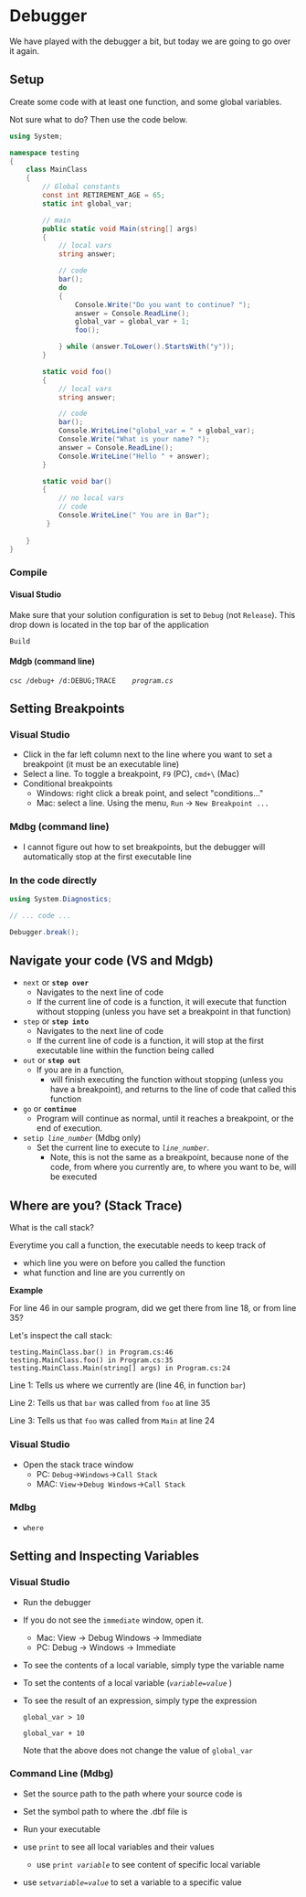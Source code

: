 # Debugger

We have played with the debugger a bit, but today we are going to go over it again.

## Setup

Create some code with at least one function, and some global variables.

Not sure what to do?  Then use the code below.

```csharp
using System;

namespace testing
{
    class MainClass
    {
        // Global constants
        const int RETIREMENT_AGE = 65;
        static int global_var;

        // main
        public static void Main(string[] args)
        {
            // local vars
            string answer;

            // code
            bar();
            do
            {
                Console.Write("Do you want to continue? ");
                answer = Console.ReadLine();
                global_var = global_var + 1;
                foo();

            } while (answer.ToLower().StartsWith("y"));
        }

        static void foo()
        {
            // local vars
            string answer;

            // code
            bar();
            Console.WriteLine("global_var = " + global_var);
            Console.Write("What is your name? ");
            answer = Console.ReadLine();
            Console.WriteLine("Hello " + answer);
        }

        static void bar()
        {
            // no local vars
            // code
            Console.WriteLine(" You are in Bar");
         }
 
    }
}

```

### Compile

#### Visual Studio

Make sure that your solution configuration is set to `Debug` (not `Release`). This drop down is located in the top bar of the application

`Build`

#### Mdgb (command line)

`csc /debug+ /d:DEBUG;TRACE `*`   program.cs`*

## Setting Breakpoints

### Visual Studio 

* Click in the far left column next to the line where you want to set a breakpoint (it must be an executable line)
* Select a line.  To toggle a breakpoint, `F9` (PC), `cmd+\` (Mac)
* Conditional breakpoints
  * Windows: right click a break point, and select "conditions..."
  * Mac: select a line. Using the menu, `Run` -> `New Breakpoint ...`

### Mdbg (command line)

* I cannot figure out how to set breakpoints, but the debugger will automatically stop at the first executable line

### In the code directly

```csharp
using System.Diagnostics;

// ... code ...

Debugger.break();
```



## Navigate your code (VS and Mdgb)

* `next` or **`step over`** 
  * Navigates to the next line of code
  * If the current line of code is a function, it will execute that function without stopping (unless you have set a breakpoint in that function)
* `step` or **`step into`**
  * Navigates to the next line of code
  * If the current line of code is a function, it will stop at the first executable line within the function being called
* `out` or **`step out`** 
  * If you are in a function, 
    * will finish executing the function without stopping (unless you have a breakpoint), and returns to the line of code that called this function
* `go` or **`continue`**
  * Program will continue as normal, until it reaches a breakpoint, or the end of execution.
* `setip`*` line_number`*  (Mdbg only)
  * Set the current line to execute to *`line_number`*.  
    * Note, this is not the same as a breakpoint, because none of the code, from where you currently are, to where you want to be, will be executed

## Where are you? (Stack Trace)

What is the call stack?

Everytime you call a function, the executable needs to keep track of 

* which line you were on before you called the function
* what function and line are you currently on

**Example**

For line 46 in our sample program, did we get there from line 18, or from line 35?

Let's inspect the call stack:

```text
testing.MainClass.bar() in Program.cs:46
testing.MainClass.foo() in Program.cs:35
testing.MainClass.Main(string[] args) in Program.cs:24
```

Line 1: Tells us where we currently are (line 46, in function `bar`)

Line 2: Tells us that `bar` was called from `foo` at line 35

Line 3: Tells us that `foo` was called from `Main` at line 24



### Visual Studio

* Open the stack trace window
  * PC: `Debug`->`Windows`->`Call Stack`
  * MAC: `View`->`Debug Windows`->`Call Stack`

### Mdbg

* `where`



## Setting and Inspecting Variables

### Visual Studio 

* Run the debugger

* If you do not see the `immediate` window, open it.
  * Mac: View -> Debug Windows -> Immediate
  * PC: Debug -> Windows -> Immediate
  
* To see the contents of a local variable, simply type the variable name

* To set the contents of a local variable (*` variable `*`=`*`value`* )

* To see the result of an expression, simply type the expression

  `global_var > 10`

  `global_var + 10`

  Note that the above does not change the value of `global_var`

### Command Line (Mdbg)

* Set the source path to the path where your source code is

* Set the symbol path to where the .dbf file is

* Run your executable

* use `print` to see all local variables and their values
	* use `print`*` variable`* to see content of specific local variable
* use `set`*` variable `*`=`*`value`*  to set a variable to a specific value





